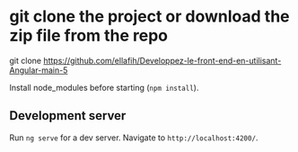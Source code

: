 # git clone the project or download the zip file from the repo

git clone https://github.com/ellafih/Developpez-le-front-end-en-utilisant-Angular-main-5

Install node_modules before starting (`npm install`).

## Development server

Run `ng serve` for a dev server. Navigate to `http://localhost:4200/`.

